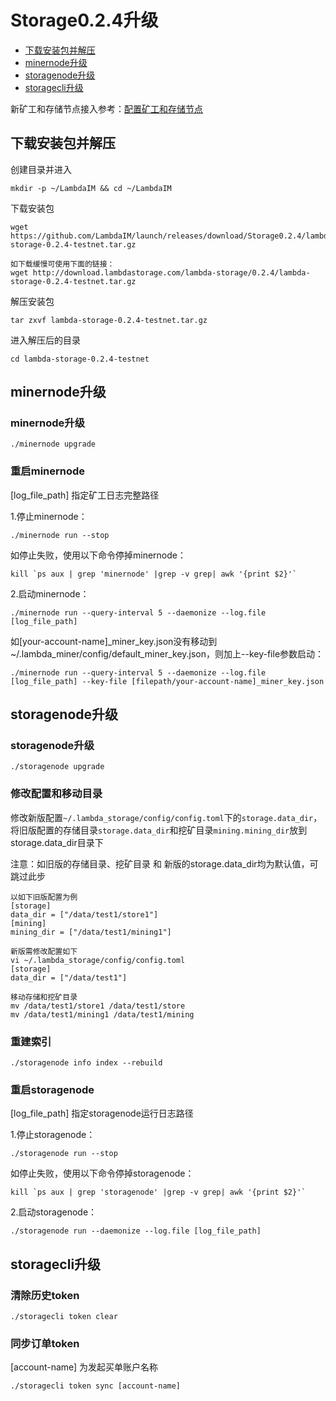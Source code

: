 # Storage0.2.4升级

* [下载安装包并解压](#下载安装包并解压)
* [minernode升级](#minernode升级)
* [storagenode升级](#storagenode升级)
* [storagecli升级](#storagecli升级)

新矿工和存储节点接入参考：[配置矿工和存储节点](Testnet-Miner-Guide.md)

## 下载安装包并解压
创建目录并进入 
```
mkdir -p ~/LambdaIM && cd ~/LambdaIM
```
下载安装包
```
wget https://github.com/LambdaIM/launch/releases/download/Storage0.2.4/lambda-storage-0.2.4-testnet.tar.gz

如下载缓慢可使用下面的链接：
wget http://download.lambdastorage.com/lambda-storage/0.2.4/lambda-storage-0.2.4-testnet.tar.gz
```
解压安装包
```
tar zxvf lambda-storage-0.2.4-testnet.tar.gz
```
进入解压后的目录
```
cd lambda-storage-0.2.4-testnet
```

## minernode升级
### minernode升级
``` 
./minernode upgrade
```

### 重启minernode
[log_file_path] 指定矿工日志完整路径

1.停止minernode：
```
./minernode run --stop
```
如停止失败，使用以下命令停掉minernode：
```
kill `ps aux | grep 'minernode' |grep -v grep| awk '{print $2}'`
```
2.启动minernode：
```
./minernode run --query-interval 5 --daemonize --log.file [log_file_path]
```

如[your-account-name]_miner_key.json没有移动到~/.lambda_miner/config/default_miner_key.json，则加上--key-file参数启动：
```
./minernode run --query-interval 5 --daemonize --log.file [log_file_path] --key-file [filepath/your-account-name]_miner_key.json
```

## storagenode升级
### storagenode升级
``` 
./storagenode upgrade
```

### 修改配置和移动目录
修改新版配置`~/.lambda_storage/config/config.toml`下的`storage.data_dir`，将旧版配置的存储目录`storage.data_dir`和挖矿目录`mining.mining_dir`放到storage.data_dir目录下

注意：如旧版的存储目录、挖矿目录 和 新版的storage.data_dir均为默认值，可跳过此步

``` 
以如下旧版配置为例
[storage]
data_dir = ["/data/test1/store1"]
[mining]
mining_dir = ["/data/test1/mining1"]

新版需修改配置如下
vi ~/.lambda_storage/config/config.toml
[storage]
data_dir = ["/data/test1"]

移动存储和挖矿目录
mv /data/test1/store1 /data/test1/store
mv /data/test1/mining1 /data/test1/mining
```

### 重建索引
``` 
./storagenode info index --rebuild
```

### 重启storagenode
[log_file_path] 指定storagenode运行日志路径

1.停止storagenode：
```
./storagenode run --stop
```
如停止失败，使用以下命令停掉storagenode：
```
kill `ps aux | grep 'storagenode' |grep -v grep| awk '{print $2}'`
```

2.启动storagenode：
```
./storagenode run --daemonize --log.file [log_file_path]
```

## storagecli升级
### 清除历史token
``` 
./storagecli token clear
```

### 同步订单token  
[account-name] 为发起买单账户名称
```
./storagecli token sync [account-name]
```


